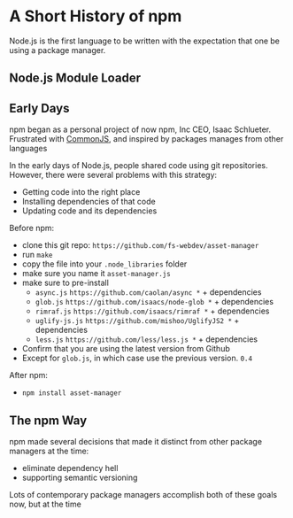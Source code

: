 <!--
title: 02 - A Short History of npm
featured: true
-->

# A Short History of npm

Node.js is the first language to be written with the expectation that one
be using a package manager.

## Node.js Module Loader

## Early Days

npm began as a personal project of now npm, Inc CEO, Isaac Schlueter.
Frustrated with [CommonJS], and inspired by packages manages from other
languages

In the early days of Node.js, people shared code using git repositories.
However, there were several problems with this strategy:

- Getting code into the right place
- Installing dependencies of that code
- Updating code and its dependencies

Before npm:

- clone this git repo: `https://github.com/fs-webdev/asset-manager`
- run `make`
- copy the file into your `.node_libraries` folder
- make sure you name it `asset-manager.js`
- make sure to pre-install
  - `async.js` `https://github.com/caolan/async *` + dependencies
  - `glob.js` `https://github.com/isaacs/node-glob *` + dependencies
  - `rimraf.js` `https://github.com/isaacs/rimraf *` + dependencies
  - `uglify-js.js` `https://github.com/mishoo/UglifyJS2 *` + dependencies
  - `less.js` `https://github.com/less/less.js *` + dependencies
- Confirm that you are using the latest version from Github
- Except for `glob.js`, in which case use the previous version. `0.4`

After npm:

- `npm install asset-manager`

## The npm Way

npm made several decisions that made it distinct from other package
managers at the time:

- eliminate dependency hell
- supporting semantic versioning

Lots of contemporary package managers accomplish both of these goals
now, but at the time

[CommonJS]: http://www.commonjs.org/
